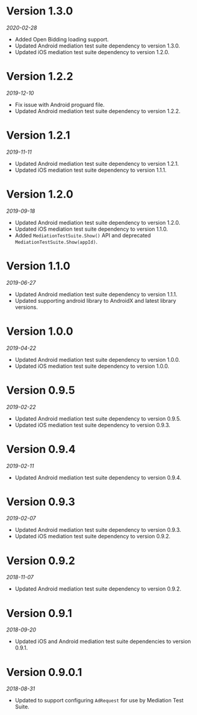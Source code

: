# Version 1.3.0
*2020-02-28*
- Added Open Bidding loading support.
- Updated Android mediation test suite dependency to version 1.3.0.
- Updated iOS mediation test suite dependency to version 1.2.0.

# Version 1.2.2
*2019-12-10*
- Fix issue with Android proguard file.
- Updated Android mediation test suite dependency to version 1.2.2.

# Version 1.2.1
*2019-11-11*
- Updated Android mediation test suite dependency to version 1.2.1.
- Updated iOS mediation test suite dependency to version 1.1.1.

# Version 1.2.0
*2019-09-18*
- Updated Android mediation test suite dependency to version 1.2.0.
- Updated iOS mediation test suite dependency to version 1.1.0.
- Added `MediationTestSuite.Show()` API and deprecated
  `MediationTestSuite.Show(appId)`.

# Version 1.1.0
*2019-06-27*
- Updated Android mediation test suite dependency to version 1.1.1.
- Updated supporting android library to AndroidX and latest library versions.

# Version 1.0.0
*2019-04-22*
- Updated Android mediation test suite dependency to version 1.0.0.
- Updated iOS mediation test suite dependency to version 1.0.0.

# Version 0.9.5
*2019-02-22*
- Updated Android mediation test suite dependency to version 0.9.5.
- Updated iOS mediation test suite dependency to version 0.9.3.

# Version 0.9.4
*2019-02-11*
- Updated Android mediation test suite dependency to version 0.9.4.

# Version 0.9.3
*2019-02-07*
- Updated Android mediation test suite dependency to version 0.9.3.
- Updated iOS mediation test suite dependency to version 0.9.2.

# Version 0.9.2
*2018-11-07*
- Updated Android mediation test suite dependency to version 0.9.2.

# Version 0.9.1
*2018-09-20*
- Updated iOS and Android mediation test suite dependencies to version 0.9.1.

# Version 0.9.0.1
*2018-08-31*
- Updated to support configuring `AdRequest` for use by Mediation Test Suite.

